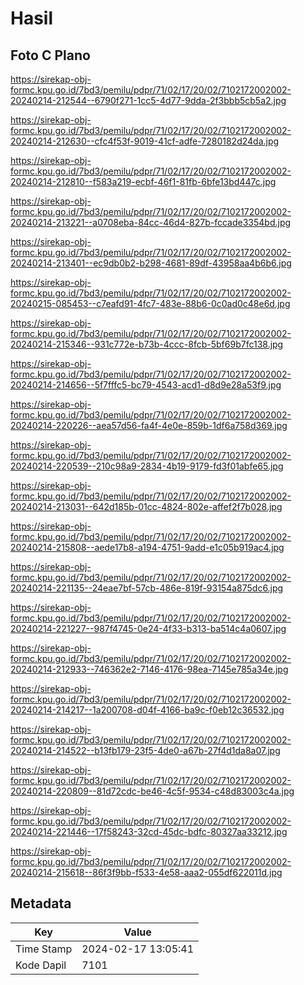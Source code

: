 # Hasil

## Foto C Plano

https://sirekap-obj-formc.kpu.go.id/7bd3/pemilu/pdpr/71/02/17/20/02/7102172002002-20240214-212544--6790f271-1cc5-4d77-9dda-2f3bbb5cb5a2.jpg

https://sirekap-obj-formc.kpu.go.id/7bd3/pemilu/pdpr/71/02/17/20/02/7102172002002-20240214-212630--cfc4f53f-9019-41cf-adfe-7280182d24da.jpg

https://sirekap-obj-formc.kpu.go.id/7bd3/pemilu/pdpr/71/02/17/20/02/7102172002002-20240214-212810--f583a219-ecbf-46f1-81fb-6bfe13bd447c.jpg

https://sirekap-obj-formc.kpu.go.id/7bd3/pemilu/pdpr/71/02/17/20/02/7102172002002-20240214-213221--a0708eba-84cc-46d4-827b-fccade3354bd.jpg

https://sirekap-obj-formc.kpu.go.id/7bd3/pemilu/pdpr/71/02/17/20/02/7102172002002-20240214-213401--ec9db0b2-b298-4681-89df-43958aa4b6b6.jpg

https://sirekap-obj-formc.kpu.go.id/7bd3/pemilu/pdpr/71/02/17/20/02/7102172002002-20240215-085453--c7eafd91-4fc7-483e-88b6-0c0ad0c48e6d.jpg

https://sirekap-obj-formc.kpu.go.id/7bd3/pemilu/pdpr/71/02/17/20/02/7102172002002-20240214-215346--931c772e-b73b-4ccc-8fcb-5bf69b7fc138.jpg

https://sirekap-obj-formc.kpu.go.id/7bd3/pemilu/pdpr/71/02/17/20/02/7102172002002-20240214-214656--5f7fffc5-bc79-4543-acd1-d8d9e28a53f9.jpg

https://sirekap-obj-formc.kpu.go.id/7bd3/pemilu/pdpr/71/02/17/20/02/7102172002002-20240214-220226--aea57d56-fa4f-4e0e-859b-1df6a758d369.jpg

https://sirekap-obj-formc.kpu.go.id/7bd3/pemilu/pdpr/71/02/17/20/02/7102172002002-20240214-220539--210c98a9-2834-4b19-9179-fd3f01abfe65.jpg

https://sirekap-obj-formc.kpu.go.id/7bd3/pemilu/pdpr/71/02/17/20/02/7102172002002-20240214-213031--642d185b-01cc-4824-802e-affef2f7b028.jpg

https://sirekap-obj-formc.kpu.go.id/7bd3/pemilu/pdpr/71/02/17/20/02/7102172002002-20240214-215808--aede17b8-a194-4751-9add-e1c05b919ac4.jpg

https://sirekap-obj-formc.kpu.go.id/7bd3/pemilu/pdpr/71/02/17/20/02/7102172002002-20240214-221135--24eae7bf-57cb-486e-819f-93154a875dc6.jpg

https://sirekap-obj-formc.kpu.go.id/7bd3/pemilu/pdpr/71/02/17/20/02/7102172002002-20240214-221227--987f4745-0e24-4f33-b313-ba514c4a0607.jpg

https://sirekap-obj-formc.kpu.go.id/7bd3/pemilu/pdpr/71/02/17/20/02/7102172002002-20240214-212933--746362e2-7146-4176-98ea-7145e785a34e.jpg

https://sirekap-obj-formc.kpu.go.id/7bd3/pemilu/pdpr/71/02/17/20/02/7102172002002-20240214-214217--1a200708-d04f-4166-ba9c-f0eb12c36532.jpg

https://sirekap-obj-formc.kpu.go.id/7bd3/pemilu/pdpr/71/02/17/20/02/7102172002002-20240214-214522--b13fb179-23f5-4de0-a67b-27f4d1da8a07.jpg

https://sirekap-obj-formc.kpu.go.id/7bd3/pemilu/pdpr/71/02/17/20/02/7102172002002-20240214-220809--81d72cdc-be46-4c5f-9534-c48d83003c4a.jpg

https://sirekap-obj-formc.kpu.go.id/7bd3/pemilu/pdpr/71/02/17/20/02/7102172002002-20240214-221446--17f58243-32cd-45dc-bdfc-80327aa33212.jpg

https://sirekap-obj-formc.kpu.go.id/7bd3/pemilu/pdpr/71/02/17/20/02/7102172002002-20240214-215618--86f3f9bb-f533-4e58-aaa2-055df622011d.jpg


## Metadata

| Key        | Value               |
| ---------- | ------------------- |
| Time Stamp | 2024-02-17 13:05:41 |
| Kode Dapil | 7101                |



